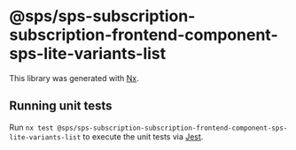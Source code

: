# @sps/sps-subscription-subscription-frontend-component-sps-lite-variants-list

This library was generated with [Nx](https://nx.dev).

## Running unit tests

Run `nx test @sps/sps-subscription-subscription-frontend-component-sps-lite-variants-list` to execute the unit tests via [Jest](https://jestjs.io).
